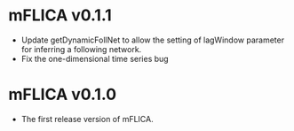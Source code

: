 # mFLICA v0.1.1
* Update getDynamicFollNet to allow the setting of lagWindow parameter for inferring a following network.
* Fix the one-dimensional time series bug

# mFLICA v0.1.0
* The first release version of mFLICA.
